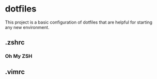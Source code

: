 # dotfiles

This project is a basic configuration of dotfiles that are helpful for starting any new environment.

## .zshrc

### Oh My ZSH

## .vimrc
